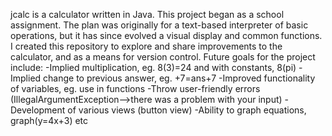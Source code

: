 jcalc is a calculator written in Java.
This project began as a school assignment.
The plan was originally for a text-based interpreter of basic operations,
but it has since evolved a visual display and common functions.
I created this repository to explore and share improvements to the calculator, and as a means for version control.
Future goals for the project include:
  -Implied multiplication, eg. 8(3)=24 and with constants, 8(pi)
  -Implied change to previous answer, eg. +7=ans+7
  -Improved functionality of variables, eg. use in functions
  -Throw user-friendly errors (IllegalArgumentException-->there was a problem with your input)
  -Development of various views (button view)
  -Ability to graph equations, graph(y=4x+3) etc

